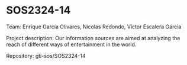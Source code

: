 # SOS2324-14

Team: Enrique García Olivares, Nicolas Redondo, Víctor Escalera García

Project description: Our information sources are aimed at analyzing the reach of different ways of entertainment in the world.

Repository: gti-sos/SOS2324-14
